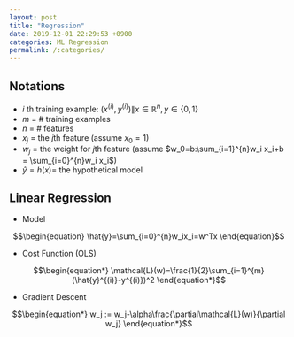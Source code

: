 ```yaml
---
layout: post
title: "Regression"
date: 2019-12-01 22:29:53 +0900
categories: ML Regression
permalink: /:categories/
---
```


## Notations

- $i$ th training example: $(x^{(i)},y^{(i)}) \| x\in \mathbb{R}^n, y\in \{0,1\}$
- $m$ = # training examples
- $n$ = # features
- $x_j$ = the $j$th feature (assume $x_0=1$)
- $w_j$ = the weight for $j$th feature (assume $w_0=b:\sum_{i=1}^{n}w_i x_i+b = \sum_{i=0}^{n}w_i x_i$)
- $\hat{y}=h(x)$= the hypothetical model

## Linear Regression

- Model

$$\begin{equation}
\hat{y}=\sum_{i=0}^{n}w_ix_i=w^Tx
\end{equation}$$

- Cost Function (OLS)

$$\begin{equation*}
\mathcal{L}(w)=\frac{1}{2}\sum_{i=1}^{m}(\hat{y}^{(i)}-y^{(i)})^2
\end{equation*}$$

- Gradient Descent

$$\begin{equation*}
w_j := w_j-\alpha\frac{\partial\mathcal{L}(w)}{\partial w_j}
\end{equation*}$$




